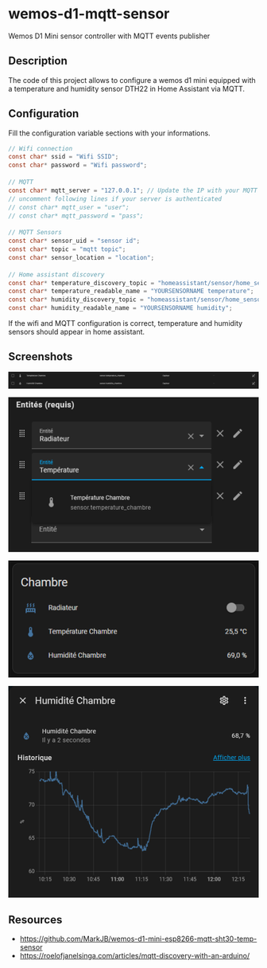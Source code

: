# wemos-d1-mqtt-sensor
Wemos D1 Mini sensor controller with MQTT events publisher

## Description

The code of this project allows to configure a wemos d1 mini equipped with a temperature and humidity sensor DTH22 in Home Assistant via MQTT.

## Configuration

Fill the configuration variable sections with your informations.

```c
// Wifi connection
const char* ssid = "Wifi SSID";
const char* password = "Wifi password";

// MQTT
const char* mqtt_server = "127.0.0.1"; // Update the IP with your MQTT server
// uncomment following lines if your server is authenticated
// const char* mqtt_user = "user";
// const char* mqtt_password = "pass";

// MQTT Sensors
const char* sensor_uid = "sensor id";
const char* topic = "mqtt topic";
const char* sensor_location = "location";

// Home assistant discovery
const char* temperature_discovery_topic = "homeassistant/sensor/home_sensor_xxxx/temperature/config";
const char* temperature_readable_name = "YOURSENSORNAME temperature";
const char* humidity_discovery_topic = "homeassistant/sensor/home_sensor_xxxx/humidity/config";
const char* humidity_readable_name = "YOURSENSORNAME humidity";
```

If the wifi and MQTT configuration is correct, temperature and humidity sensors should appear in home assistant.

## Screenshots

![sensors](sensors.png)

![add](add.png)

![home](homeview.png)

![graph](graph.png)

## Resources

- https://github.com/MarkJB/wemos-d1-mini-esp8266-mqtt-sht30-temp-sensor
- https://roelofjanelsinga.com/articles/mqtt-discovery-with-an-arduino/
